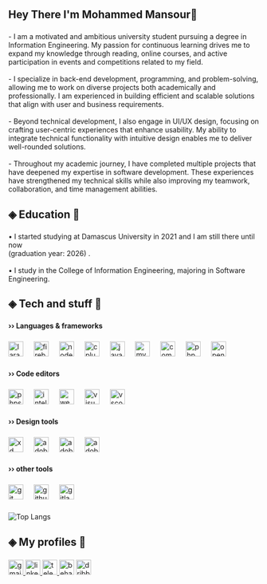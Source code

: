 <h2 align="left">Hey There I'm Mohammed Mansour👋</h2>

###

<p align="left">- I am a motivated and ambitious university student pursuing a degree in Information Engineering. My passion for continuous learning drives me to expand my knowledge through reading, online courses, and active participation in events and competitions related to my field.<br><br>- I specialize in back-end development, programming, and problem-solving, allowing me to work on diverse projects both academically and professionally. I am experienced in building efficient and scalable solutions that align with user and business requirements.<br><br>- Beyond technical development, I also engage in UI/UX design, focusing on crafting user-centric experiences that enhance usability. My ability to integrate technical functionality with intuitive design enables me to deliver well-rounded solutions.<br><br>- Throughout my academic journey, I have completed multiple projects that have deepened my expertise in software development. These experiences have strengthened my technical skills while also improving my teamwork, collaboration, and time management abilities.</p>

###

<h2 align="left">◈ Education 📕</h2>

###

<p align="left">• I started studying at Damascus University in 2021 and I am still there until now <br>(graduation year: 2026) .<br><br>• I study in the College of Information Engineering, majoring in Software Engineering.</p>

###

<h2 align="left">◈ Tech and stuff 🎉</h2>

###

<h4 align="left">›› Languages & frameworks</h4>

###

<div align="left">
  <img src="https://cdn.jsdelivr.net/gh/devicons/devicon/icons/laravel/laravel-original.svg" height="30" alt="laravel logo"  />
  <img width="13" />
  <img src="https://cdn.jsdelivr.net/gh/devicons/devicon/icons/firebase/firebase-plain.svg" height="30" alt="firebase logo"  />
  <img width="13" />
  <img src="https://cdn.jsdelivr.net/gh/devicons/devicon/icons/nodejs/nodejs-original.svg" height="30" alt="nodejs logo"  />
  <img width="13" />
  <img src="https://cdn.jsdelivr.net/gh/devicons/devicon/icons/cplusplus/cplusplus-plain.svg" height="30" alt="cplusplus logo"  />
  <img width="13" />
  <img src="https://cdn.jsdelivr.net/gh/devicons/devicon/icons/java/java-original.svg" height="30" alt="java logo"  />
  <img width="13" />
  <img src="https://cdn.jsdelivr.net/gh/devicons/devicon/icons/mysql/mysql-original.svg" height="30" alt="mysql logo"  />
  <img width="13" />
  <img src="https://cdn.jsdelivr.net/gh/devicons/devicon/icons/composer/composer-original.svg" height="30" alt="composer logo"  />
  <img width="13" />
  <img src="https://cdn.jsdelivr.net/gh/devicons/devicon/icons/php/php-original.svg" height="30" alt="php logo"  />
  <img width="13" />
  <img src="https://cdn.jsdelivr.net/gh/devicons/devicon/icons/opengl/opengl-plain.svg" height="30" alt="opengl logo"  />
</div>

###

<h4 align="left">›› Code editors</h4>

###

<div align="left">
  <img src="https://cdn.jsdelivr.net/gh/devicons/devicon/icons/phpstorm/phpstorm-original.svg" height="30" alt="phpstorm logo"  />
  <img width="13" />
  <img src="https://cdn.jsdelivr.net/gh/devicons/devicon/icons/intellij/intellij-original.svg" height="30" alt="intellij logo"  />
  <img width="13" />
  <img src="https://cdn.jsdelivr.net/gh/devicons/devicon/icons/webstorm/webstorm-original.svg" height="30" alt="webstorm logo"  />
  <img width="13" />
  <img src="https://cdn.jsdelivr.net/gh/devicons/devicon/icons/visualstudio/visualstudio-plain.svg" height="30" alt="visualstudio logo"  />
  <img width="13" />
  <img src="https://cdn.jsdelivr.net/gh/devicons/devicon/icons/vscode/vscode-original.svg" height="30" alt="vscode logo"  />
</div>

###

<h4 align="left">›› Design tools</h4>

###

<div align="left">
  <img src="https://skillicons.dev/icons?i=xd" height="30" alt="xd logo"  />
  <img width="13" />
  <img src="https://skillicons.dev/icons?i=ps" height="30" alt="adobephotoshop logo"  />
  <img width="13" />
  <img src="https://skillicons.dev/icons?i=ae" height="30" alt="adobeaftereffects logo"  />
  <img width="13" />
  <img src="https://skillicons.dev/icons?i=ai" height="30" alt="adobeillustrator logo"  />
</div>

###

<h4 align="left">›› other tools</h4>

###

<div align="left">
  <img src="https://skillicons.dev/icons?i=git" height="30" alt="git logo"  />
  <img width="13" />
  <img src="https://skillicons.dev/icons?i=github" height="30" alt="github logo"  />
  <img width="13" />
  <img src="https://skillicons.dev/icons?i=gitlab" height="30" alt="gitlab logo"  />
</div>

###

![Top Langs](https://github-readme-stats.vercel.app/api/top-langs/?username=mohamadmansour18&layout=compact)

###

<h2 align="left">◈ My profiles 📌</h2>

###

<div align="left">
  <a href="mailto:360mohamad360@gmail.com" target="_blank">
    <img src="https://img.shields.io/static/v1?message=Gmail&logo=gmail&label=&color=D14836&logoColor=white&labelColor=&style=for-the-badge" height="30" alt="gmail logo"  />
  </a>
  <a href="https://www.linkedin.com/in/eng-mohammed-mansour/" target="_blank">
    <img src="https://img.shields.io/static/v1?message=Mohammed%20mansour&logo=linkedin&label=&color=0077B5&logoColor=white&labelColor=&style=for-the-badge" height="30" alt="linkedin logo"  />
  </a>
  <a href="https://t.me/MOHAMAD_MANSOUR14" target="_blank">
    <img src="https://img.shields.io/static/v1?message=Telegram&logo=telegram&label=&color=2CA5E0&logoColor=white&labelColor=&style=for-the-badge" height="30" alt="telegram logo"  />
  </a>
  <img src="https://img.shields.io/static/v1?message=Behance&logo=behance&label=&color=1769ff&logoColor=white&labelColor=&style=for-the-badge" height="30" alt="behance logo"  />
  <img src="https://img.shields.io/static/v1?message=Dribbble&logo=dribbble&label=&color=EA4C89&logoColor=white&labelColor=&style=for-the-badge" height="30" alt="dribbble logo"  />
</div>

###

